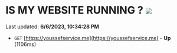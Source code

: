 # IS MY WEBSITE RUNNING ? [![](https://img.shields.io/static/v1?label=Sponsor&message=%E2%9D%A4&logo=GitHub&color=%23fe8e86)](https://github.com/sponsors/<username>)

Last updated: **6/6/2023, 10:34:28 PM**

- `GET` [https://youssefservice.me](https://youssefservice.me) - **Up** (1106ms)
